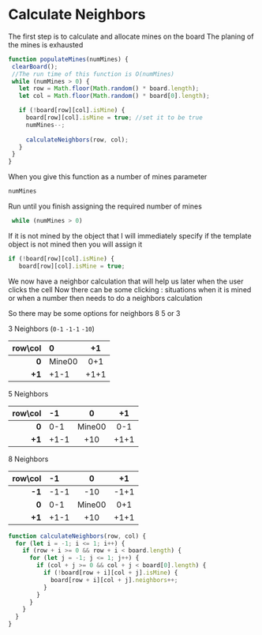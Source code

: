 # Calculate Neighbors

The first step is to calculate and allocate mines on the board
 The planing of the mines is exhausted

 ```javascript
function populateMines(numMines) {
  clearBoard();
  //The run time of this function is O(numMines)
  while (numMines > 0) {
    let row = Math.floor(Math.random() * board.length); 
    let col = Math.floor(Math.random() * board[0].length); 

    if (!board[row][col].isMine) {
      board[row][col].isMine = true; //set it to be true
      numMines--;
     
      calculateNeighbors(row, col);
    }
  }
}
 ```
 When you give this function as a number of mines parameter
  ```javascript
numMines
 ```

 Run until you finish assigning the required number of mines
 ```javascript
  while (numMines > 0)
  ```

  If it is not mined by the object that I will immediately specify 
  if the template object is not mined then you will assign it
   ```javascript
  if (!board[row][col].isMine) {
      board[row][col].isMine = true; 
  ```
  
We now have a neighbor calculation that will help us 
later when the user clicks the cell
Now there can be some clicking : 
situations when it is mined or when a number then needs to do a neighbors calculation

So there may be some options for neighbors 8 5 or 3




3 Neighbors (`0-1` `-1-1` `-10`)

| row\col   | 0      | +1     |
| ---------:| :----- |:-----: |
| **0**         | Mine00 | 0+1   
| **+1**        |   +1-1 | +1+1   |  


5 Neighbors

| row\col   | -1     | 0      | +1     |
| ---------:| :----- |:-----: |:-----: |
| **0**         |    0-1 | Mine00 | 0-1    |
| **+1**        |   +1-1 | +10    | +1+1   | 


8 Neighbors

| row\col   | -1     | 0      | +1     |
| ---------:| :----- |:-----: |:-----: |
| **-1**    |  -1-1  | -10    | -1+1   |
| **0**     |  0-1   | Mine00 | 0+1    | 
| **+1**    |  +1-1  | +10    | +1+1   | 


```javascript
function calculateNeighbors(row, col) {
  for (let i = -1; i <= 1; i++) {
    if (row + i >= 0 && row + i < board.length) {
      for (let j = -1; j <= 1; j++) {
        if (col + j >= 0 && col + j < board[0].length) {
          if (!board[row + i][col + j].isMine) {
            board[row + i][col + j].neighbors++;
          } 
        }
      }
    }
  }
}
```